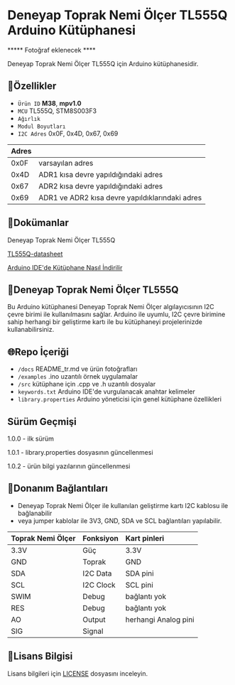 # Deneyap Toprak Nemi Ölçer TL555Q Arduino Kütüphanesi

***** Fotoğraf eklenecek ****

Deneyap Toprak Nemi Ölçer TL555Q için Arduino kütüphanesidir.

## :mag_right:Özellikler 
- `Ürün ID` **M38**, **mpv1.0**
- `MCU` TL555Q, STM8S003F3
- `Ağırlık`
- `Modul Boyutları`
- `I2C Adres` 0x0F, 0x4D, 0x67, 0x69

| Adres |  | 
| :---  | :---     |
| 0x0F | varsayılan adres |
| 0x4D | ADR1 kısa devre yapıldığındaki adres |
| 0x67 | ADR2 kısa devre yapıldığındaki adres |
| 0x69 | ADR1 ve ADR2 kısa devre yapıldıklarındaki adres |

## :closed_book:Dokümanlar
Deneyap Toprak Nemi Ölçer TL555Q

[TL555Q-datasheet](https://www.ti.com/lit/ds/symlink/tlc555.pdf?ts=1660038235186)

[Arduino IDE'de Kütüphane Nasıl İndirilir](https://docs.arduino.cc/software/ide-v1/tutorials/installing-libraries)

## :pushpin:Deneyap Toprak Nemi Ölçer TL555Q
Bu Arduino kütüphanesi Deneyap Toprak Nemi Ölçer algılayıcısının I2C çevre birimi ile kullanılmasını sağlar. Arduino ile uyumlu, I2C çevre birimine sahip herhangi bir geliştirme kartı ile bu kütüphaneyi projelerinizde kullanabilirsiniz.

## :globe_with_meridians:Repo İçeriği
- `/docs` README_tr.md ve ürün fotoğrafları
- `/examples` .ino uzantılı örnek uygulamalar
- `/src` kütüphane için .cpp ve .h uzantılı dosyalar
- `keywords.txt` Arduino IDE'de vurgulanacak anahtar kelimeler
- `library.properties` Arduino yöneticisi için genel kütüphane özellikleri

## Sürüm Geçmişi
1.0.0 - ilk sürüm

1.0.1 - library.properties dosyasının güncellenmesi

1.0.2 - ürün bilgi yazılarının güncellenmesi

## :rocket:Donanım Bağlantıları
- Deneyap Toprak Nemi Ölçer ile kullanılan geliştirme kartı I2C kablosu ile bağlanabilir
- veya jumper kablolar ile 3V3, GND, SDA ve SCL bağlantıları yapılabilir.

| Toprak Nemi Ölçer | Fonksiyon | Kart pinleri |
| :---      |   :---    | :---      |
| 3.3V      | Güç       | 3.3V      |
| GND       | Toprak    | GND       |
| SDA       | I2C Data  | SDA pini |
| SCL       | I2C Clock | SCL pini |
| SWIM      | Debug     | bağlantı yok |
| RES       | Debug     | bağlantı yok |
| AO        | Output    |herhangi Analog pini|
| SIG       | Signal    | |

## :bookmark_tabs:Lisans Bilgisi
Lisans bilgileri için [LICENSE](https://github.com/deneyapkart/deneyap-toprak-nemi-olcer-arduino-library/blob/master/LICENSE) dosyasını inceleyin.